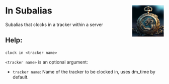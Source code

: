 <h1>In Subalias<img align="right" src="../../Data/main.png" width="100px"></h1>

Subalias that clocks in a tracker within a server

## Help:
`clock in <tracker name>`

`<tracker name>` is an optional argument:
- `tracker name`: Name of the tracker to be clocked in, uses dm_time by default.